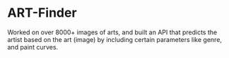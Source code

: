 # ART-Finder
Worked on over 8000+ images of arts, and built an API that predicts the artist based on the art (image) by including certain parameters like genre, and paint curves. 
